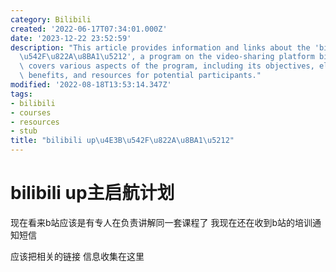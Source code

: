 ```yaml
---
category: Bilibili
created: '2022-06-17T07:34:01.000Z'
date: '2023-12-22 23:52:59'
description: "This article provides information and links about the 'bilibili up\u4E3B\
  \u542F\u822A\u8BA1\u5212', a program on the video-sharing platform bilibili. It\
  \ covers various aspects of the program, including its objectives, eligibility criteria,\
  \ benefits, and resources for potential participants."
modified: '2022-08-18T13:53:14.347Z'
tags:
- bilibili
- courses
- resources
- stub
title: "bilibili up\u4E3B\u542F\u822A\u8BA1\u5212"
---
```


# bilibili up主启航计划

现在看来b站应该是有专人在负责讲解同一套课程了 我现在还在收到b站的培训通知短信

应该把相关的链接 信息收集在这里
